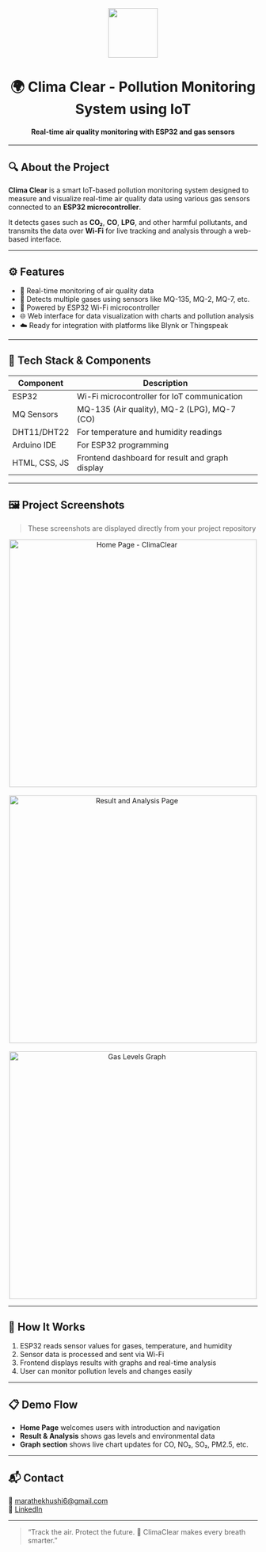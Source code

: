 <div align="center">
  <img src="https://img.icons8.com/ios/100/air-quality.png" height="100" />
  <h1>🌍 Clima Clear - Pollution Monitoring System using IoT</h1>
  <h4>Real-time air quality monitoring with ESP32 and gas sensors</h4>
</div>

---

## 🔍 About the Project

**Clima Clear** is a smart IoT-based pollution monitoring system designed to measure and visualize real-time air quality data using various gas sensors connected to an **ESP32 microcontroller**.

It detects gases such as **CO₂**, **CO**, **LPG**, and other harmful pollutants, and transmits the data over **Wi-Fi** for live tracking and analysis through a web-based interface.

---

## ⚙️ Features

- 📡 Real-time monitoring of air quality data  
- 🧪 Detects multiple gases using sensors like MQ-135, MQ-2, MQ-7, etc.  
- 🔌 Powered by ESP32 Wi-Fi microcontroller  
- 🌐 Web interface for data visualization with charts and pollution analysis  
- ☁️ Ready for integration with platforms like Blynk or Thingspeak  

---

## 🔧 Tech Stack & Components

| Component        | Description                                     |
|------------------|-------------------------------------------------|
| ESP32            | Wi-Fi microcontroller for IoT communication     |
| MQ Sensors       | MQ-135 (Air quality), MQ-2 (LPG), MQ-7 (CO)     |
| DHT11/DHT22      | For temperature and humidity readings           |
| Arduino IDE      | For ESP32 programming                           |
| HTML, CSS, JS    | Frontend dashboard for result and graph display |

---

## 🖼️ Project Screenshots

> These screenshots are displayed directly from your project repository

<div align="center">
  <img src="./assets/Screenshot1.png" width="500" alt="Home Page - ClimaClear" />
  <br><br>
  <img src="./assets/Screenshot2.png" width="500" alt="Result and Analysis Page" />
  <br><br>
  <img src="./assets/Screenshot3.png" width="500" alt="Gas Levels Graph" />
</div>

---

## 🚀 How It Works

1. ESP32 reads sensor values for gases, temperature, and humidity  
2. Sensor data is processed and sent via Wi-Fi  
3. Frontend displays results with graphs and real-time analysis  
4. User can monitor pollution levels and changes easily  

---

## 📋 Demo Flow

- **Home Page** welcomes users with introduction and navigation  
- **Result & Analysis** shows gas levels and environmental data  
- **Graph section** shows live chart updates for CO, NO₂, SO₂, PM2.5, etc.  

---

## 📬 Contact

📧 [marathekhushi6@gmail.com](mailto:marathekhushi6@gmail.com)  
🔗 [LinkedIn](https://www.linkedin.com/in/vmarathe21)

---

> “Track the air. Protect the future. 🌿 ClimaClear makes every breath smarter.”

